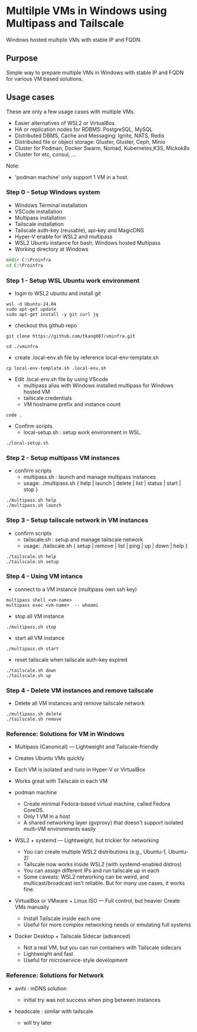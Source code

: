 # Multilple VMs in Windows using Multipass and Tailscale

Windows hosted multiple VMs with stable IP and FQDN.

## Purpose 
Simple way to prepare multiple VMs in Windows with stable IP and FQDN for various VM based solutions.  

## Usage cases
These are only a few usage cases with multiple VMs.
- Easier alternatives of WSL2 or VirtualBox.
- HA or replication nodes for RDBMS: PostgreSQL, MySQL
- Distributed DBMS, Cache and Messaging: Ignite, NATS, Redis
- Distributed file or object storage: Gluster, Gluster, Ceph, Minio
- Cluster for Podman, Docker Swarm, Nomad, Kubernetes,K3S, Mickok8s
- Cluster for etc, consul, ...

Note: 
- 'podman machine' only support 1 VM in a host.
  

### Step 0 - Setup Windows system
- Windows Terminal installation 
- VSCode installation
- Multipass installation
- Tailscale installation
- Tailscale auth-key (reusable), api-key and MagicDNS
- Hyper-V enable for WSL2 and multipass
- WSL2 Ubuntu instance for bash, Windows hosted Multipass
- Working directory at Windows
```cmd
mkdir C:\Proinfra
cd C:\Proinfra
```
  
### Step 1 - Setup WSL Ubuntu work environment  
- login to WSL2 ubuntu and install git
``` 
wsl -d Ubuntu-24.04  
sudo apt-get update
sudo apt-get install -y git curl jq 
```

- checkout this github repo
```
git clone https://github.com/tkang007/vminfra.git

cd ./vminfra
```

- create .local-env.sh file by reference local-env-template.sh 
```
cp local-env-template.sh .local-env.sh
```

- Edit .local-env.sh file by using VScode 
  - multipass alias with Windows installed multipass for Windows hosted VM
  - tailscale credentials
  - VM hostname prefix and instance count  
```
code .
``` 
  
- Confirm scripts
  - local-setup.sh : setup work environment in WSL. 
```
./local-setup.sh 
```

### Step 2 - Setup multipass VM instances
- confirm scripts
  - multipass.sh : launch and manage multipass instances
  - usage: ./multipass.sh { help | launch | delete | list | status | start | stop }
```
./multipass.sh help
./multipass.sh launch 
```

### Step 3 - Setup tailscale network in VM instances
- confirm scripts
  - tailscale.sh : setup and manage tailscale network
  - usage: ./tailscale.sh { setup | remove | list | ping | up | down | help }
```
./tailscale.sh help
./tailscale.sh setup
```

### Step 4 - Using VM intance
- connect to a VM instance (multipass own ssh key) 
```
multipass shell <vm-name>  
multipass exec <vm-name>  -- whoami
```

- stop all VM instance
```
./multipass.sh stop
```

- start all VM instance
```
./multipass.sh start
```

- reset tailscale when tailscale auth-key expired
```
./tailscale.sh down
./tailscale.sh up 
```

### Step 4 - Delete VM instances and remove tailscale 
- Delete all VM instances and remove tailscale network
```
./multipass.sh delete 
./tailscale.sh remove
```

### Reference: Solutions for VM in Windows
-  Multipass (Canonical) — Lightweight and Tailscale-friendly
  - Creates Ubuntu VMs quickly
  - Each VM is isolated and runs in Hyper-V or VirtualBox
  - Works great with Tailscale in each VM

- podman machine 
  - Create minimal Fedora-based virtual machine, called Fedora CoreOS.
  - Only 1 VM in a host
  - A shared networking layer (gvproxy) that doesn't support isolated multi-VM environments easily
  
- WSL2 + systemd — Lightweight, but trickier for networking
  - You can create multiple WSL2 distributions (e.g., Ubuntu-1, Ubuntu-2)
  - Tailscale now works inside WSL2 (with systemd-enabled distros)
  - You can assign different IPs and run tailscale up in each
  - Some caveats: WSL2 networking can be weird, and multicast/broadcast isn't reliable. But for many use cases, it works fine.

- VirtualBox or VMware + Linux ISO — Full control, but heavier
Create VMs manually
  - Install Tailscale inside each one
  - Useful for more complex networking needs or emulating full systems

- Docker Desktop + Tailscale Sidecar (advanced)
  - Not a real VM, but you can run containers with Tailscale sidecars
  - Lightweight and fast
  - Useful for microservice-style development

### Reference: Solutions for Network 
- avihi : mDNS solution
  - initial try was not success when ping between instances

- headscale : similar with tailscale
  - will try later
